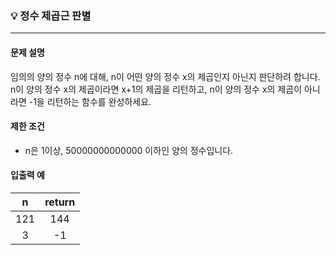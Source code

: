 ### 💡 정수 제곱근 판별
***

#### 문제 설명
임의의 양의 정수 n에 대해, n이 어떤 양의 정수 x의 제곱인지 아닌지 판단하려 합니다.
</br>n이 양의 정수 x의 제곱이라면 x+1의 제곱을 리턴하고, n이 양의 정수 x의 제곱이 아니라면 -1을 리턴하는 함수를 완성하세요.

#### 제한 조건
* n은 1이상, 50000000000000 이하인 양의 정수입니다.

#### 입출력 예
|n|return|
|:---:|:---:|
|121|144|
|3|-1|
